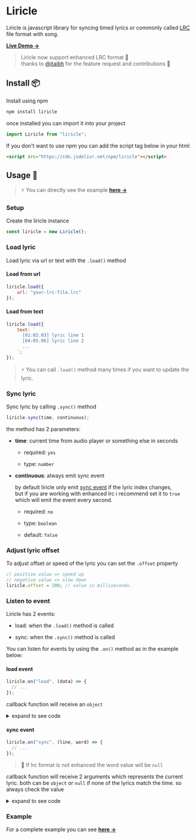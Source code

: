 # Liricle

Liricle is javascript library for syncing timed lyrics or commonly called [LRC](https://en.wikipedia.org/wiki/LRC_(file_format)) file format with song.

**[Live Demo →](https://mcanam.github.io/liricle)**

> Liricle now support enhanced LRC format 🎉  
> thanks to [@itaibh](https://github.com/itaibh) for the feature request and contributions 🤘

## Install 📦

Install using npm

``` bash
npm install liricle
```

once installed you can import it into your project

``` javascript
import Liricle from "liricle";
```

If you don't want to use npm you can add the script tag below in your html

``` html
<script src="https://cdn.jsdelivr.net/npm/liricle"></script>
```

## Usage 🚀

> ⚡ You can directly see the example **[here →](https://github.com/mcanam/liricle/tree/main/examples/simple)**

### Setup

Create the liricle instance

``` javascript
const liricle = new Liricle();
```

### Load lyric

Load lyric via url or text with the `.load()` method

#### Load from url

```javascript
liricle.load({
    url: "your-lrc-file.lrc"
});
```

#### Load from text

```javascript
liricle.load({
    text: `
      [01:02.03] lyric line 1
      [04:05.06] lyric line 2
      ...
    `;
});
```

> ⚡ You can call `.load()` method many times if you want to update the lyric.  

### Sync lyric

Sync lyric by calling `.sync()` method

``` javascript
liricle.sync(time, continuous);
```

the method has 2 parameters:

- **time**: current time from audio player or something else in seconds

  - required: `yes`

  - type: `number`

- **continuous**: always emit sync event  

  by default liricle only emit [sync event](#sync-event) if the lyric index changes,  
  but if you are working with enhanced lrc i recommend set it to `true` which will emit the event every second.

  - required: `no`

  - type: `boolean`

  - default: `false`

### Adjust lyric offset

To adjust offset or speed of the lyric you can set the `.offset` property

``` javascript
// positive value => speed up
// negative value ​​=> slow down
liricle.offset = 200; // value in milliseconds.
```

### Listen to event

Liricle has 2 events:

- load: when the `.load()` method is called

- sync: when the `.sync()` method is called

You can listen for events by using the `.on()` method as in the example below:

#### load event

``` javascript
liricle.on("load", (data) => {
  // ...
});
```

callback function will receive an `object`

<details>
  <summary>expand to see code</summary>

  ``` javascript
  {

    // lrc tags or metadata
    "tags": {
      "ar": "Liricle",
      "ti": "Javascript lyric synchronizer library",
      "offset": "200"
    },

    // lyric lines
    "lines": [
      {
        "time": 39.98,
        "text": "Hello world",

        // if lrc format is not enhanced, words value will be null.
        "words": [
          {
            time: 40.10,
            text: "Hello"
          },
          ......
        ]
      },
      ......
    ],

    // indicates whether the lrc format is enhanced or not.
    "enhanced": true

  }
  ```

</details>

#### sync event

``` javascript
liricle.on("sync", (line, word) => {
  // ...
});
```

> 🚧 If lrc format is not enhanced the word value will be `null`

callback function will receive 2 arguments which represents the current lyric. both can be `object` or `null` if none of the lyrics match the time. so always check the value

<details>
  <summary>expand to see code</summary>

  ``` javascript
  // both line and word objects have the same properties
  
  {
    index: 1,
    time: 39.98,
    text: "Hello world"
  }
  ```

</details>

### Example

For a complete example you can see **[here →](https://github.com/mcanam/liricle/tree/main/examples/simple)**
